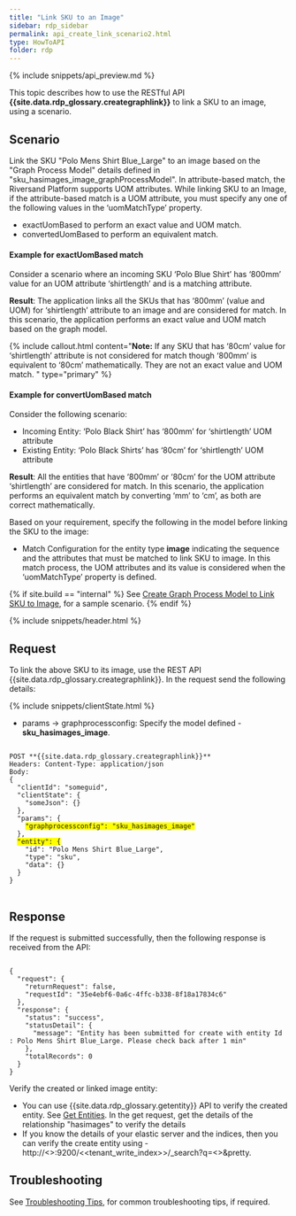 ```yaml
---
title: "Link SKU to an Image"
sidebar: rdp_sidebar
permalink: api_create_link_scenario2.html
type: HowToAPI
folder: rdp
---
```


{% include snippets/api_preview.md %}

This topic describes how to use the RESTful API **{{site.data.rdp_glossary.creategraphlink}}** to link a SKU to an image, using a scenario. 

## Scenario

Link the SKU "Polo Mens Shirt Blue_Large" to an image based on the "Graph Process Model" details defined in "sku_hasimages_image_graphProcessModel". In attribute-based match, the Riversand Platform supports UOM attributes. While linking SKU to an Image, if the attribute-based match is a UOM attribute, you must specify any one of the following values in the ‘uomMatchType’ property.
* exactUomBased to perform an exact value and UOM match. 
* convertedUomBased to perform an equivalent match. 

#### Example for exactUomBased match

Consider a scenario where an incoming SKU ‘Polo Blue Shirt’ has ‘800mm’ value for an UOM attribute ‘shirtlength’ and is a matching attribute.

**Result**: The application links all the SKUs that has ‘800mm’ (value and UOM) for ‘shirtlength’ attribute to an image and are considered for match. In this scenario, the application performs an exact value and UOM match based on the graph model.

{% include callout.html content="**Note:** If any SKU that has ‘80cm’ value for ‘shirtlength’ attribute is not considered for match though ‘800mm’ is equivalent to ‘80cm’ mathematically. They are not an exact value and UOM match.
" type="primary" %}

#### Example for convertUomBased match

Consider the following scenario:
* Incoming Entity: ‘Polo Black Shirt’ has ‘800mm’ for ‘shirtlength’ UOM attribute
* Existing Entity: ‘Polo Black Shirts’ has ‘80cm’ for ‘shirtlength’ UOM attribute

**Result**: All the entities that have ‘800mm’ or ‘80cm’ for the UOM attribute ‘shirtlength’ are considered for match. In this scenario, the application performs an equivalent match by converting ‘mm’ to ‘cm’, as both are correct mathematically.

Based on your requirement, specify the following in the model before linking the SKU to the image:

* Match Configuration for the entity type **image** indicating the sequence and the attributes that must be matched to link SKU to image. In this match process, the UOM attributes and its value is considered when the ‘uomMatchType’ property is defined.

{% if site.build == "internal" %}
See [Create Graph Process Model to Link SKU to Image](api_create_graph_process_model_scenario2.html), for a sample scenario.
{% endif %}

{% include snippets/header.html %}

## Request

To link the above SKU to its image, use the REST API {{site.data.rdp_glossary.creategraphlink}}. In the request send the following details:
  
{% include snippets/clientState.html %}
* params -> graphprocessconfig: Specify the model defined - **sku_hasimages_image**.

<pre>
<code>
POST **{{site.data.rdp_glossary.creategraphlink}}**
Headers: Content-Type: application/json
Body:
{
  "clientId": "someguid",
  "clientState": {
    "someJson": {}
  },
  "params": {
    <span style="background-color: #FFFF00">"graphprocessconfig": "sku_hasimages_image"</span>
  },
  <span style="background-color: #FFFF00">"entity": {</span>
    "id": "Polo Mens Shirt Blue_Large",
    "type": "sku",
    "data": {}
  }
}
</code>
</pre> 

## Response

If the request is submitted successfully, then the following response is received from the API:

<pre><code>
{
  "request": {
    "returnRequest": false,
    "requestId": "35e4ebf6-0a6c-4ffc-b338-8f18a17834c6"
  },
  "response": {
    "status": "success",
    "statusDetail": {
      "message": "Entity has been submitted for create with entity Id : Polo Mens Shirt Blue_Large. Please check back after 1 min"
    },
    "totalRecords": 0
  }
}
</code></pre>

Verify the created or linked image entity:
* You can use {{site.data.rdp_glossary.getentity}} API to verify the created entity. See [Get Entities](api_app_get_entity.html). In the get request, get the details of the relationship "hasimages" to verify the details
* If you know the details of your elastic server and the indices, then you can verify the create entity using - http://<<ESSERVER>>:9200/<<tenant_write_index>>/_search?q=<<EntityName>>&pretty.

## Troubleshooting

See [Troubleshooting Tips](api_troubleshooting_tips.html), for common troubleshooting tips, if required.